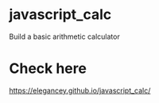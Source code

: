 # javascript_calc
Build a basic arithmetic calculator
# Check here
https://elegancey.github.io/javascript_calc/
